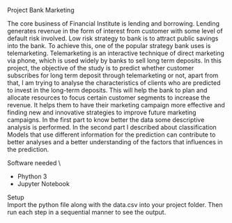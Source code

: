  Project Bank Marketing
 
 The core business of Financial Institute is lending and borrowing. Lending generates revenue in the form of interest from customer with some level of default risk involved. Low risk strategy to bank is to attract public savings into the bank. To achieve this, one of the popular strategy bank uses is telemarketing.
Telemarketing is an interactive technique of direct marketing via phone, which is used widely by banks to sell long term deposits.
In this project, the objective of the study is to predict whether customer subscribes for long term deposit through telemarketing or not, apart from that, I am trying to analyse the characteristics of clients who are predicted to invest in the long-term deposits. This will help the bank to plan and allocate resources to focus certain customer segments to increase the revenue. It helps them to have their marketing campaign more effective and finding new and innovative strategies to improve future marketing campaigns. In the first part to know better the data some descriptive analysis is performed. In the second part I described about classification Models that use different information for the prediction can contribute to better analyses and a better understanding of the factors that influences in the prediction.


Software needed \

<ul>
<li>Phython 3</li>
<li>Jupyter Notebook</li>
</ul>


Setup\
Import the python file along with the data.csv into your project folder. Then run each step in a sequential manner to see the output.
